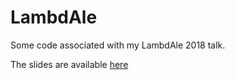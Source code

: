# LambdAle

Some code associated with my LambdAle 2018 talk.

The slides are available [here](https://slides.com/hamishdickson/crdts-and-semilattices)
